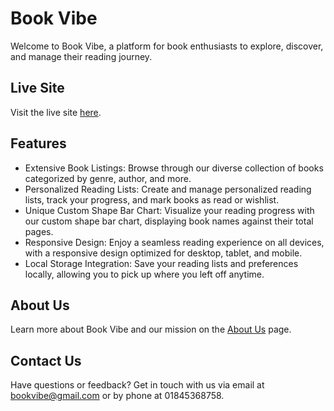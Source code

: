 # Book Vibe

Welcome to Book Vibe, a platform for book enthusiasts to explore, discover, and manage their reading journey.

## Live Site

Visit the live site [here](https://monumental-chaja-39bc6f.netlify.app/).

## Features

- Extensive Book Listings: Browse through our diverse collection of books categorized by genre, author, and more.
- Personalized Reading Lists: Create and manage personalized reading lists, track your progress, and mark books as read or wishlist.
- Unique Custom Shape Bar Chart: Visualize your reading progress with our custom shape bar chart, displaying book names against their total pages.
- Responsive Design: Enjoy a seamless reading experience on all devices, with a responsive design optimized for desktop, tablet, and mobile.
- Local Storage Integration: Save your reading lists and preferences locally, allowing you to pick up where you left off anytime.

## About Us

Learn more about Book Vibe and our mission on the [About Us](https://www.bookvibe.com/about) page.

## Contact Us

Have questions or feedback? Get in touch with us via email at bookvibe@gmail.com or by phone at 01845368758.

